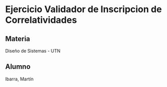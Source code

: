 # Ejercicio Validador de Inscripcion de Correlatividades

## Materia
Diseño de Sistemas - UTN

## Alumno
Ibarra, Martín

